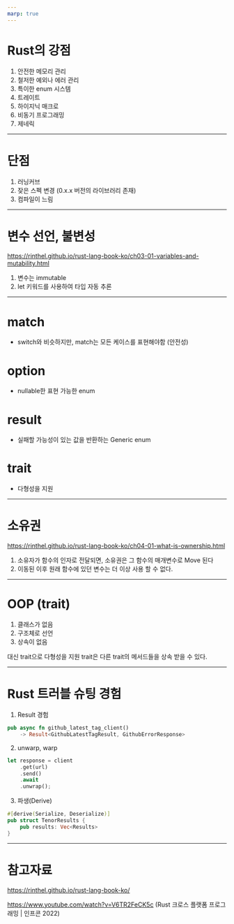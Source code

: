 ```yaml
---
marp: true
---
```


# Rust의 강점
1. 안전한 메모리 관리
2. 철저한 예외나 에러 관리
3. 특이한 enum 시스템
4. 트레이트
5. 하이지닉 매크로
6. 비동기 프로그래밍
7. 제네릭

---

# 단점

1. 러닝커브
2. 잦은 스펙 변경 (0.x.x 버전의 라이브러리 존재)
3. 컴파일이 느림

---

# 변수 선언, 불변성
https://rinthel.github.io/rust-lang-book-ko/ch03-01-variables-and-mutability.html

1. 변수는 immutable
2. let 키워드를 사용하여 타입 자동 추론

---

# match
- switch와 비슷하지만, match는 모든 케이스를 표현해야함 (안전성)

# option
- nullable한 표현 가능한 enum

# result
- 실패할 가능성이 있는 값을 반환하는 Generic enum

# trait
- 다형성을 지원

---

# 소유권

https://rinthel.github.io/rust-lang-book-ko/ch04-01-what-is-ownership.html

1. 소유자가 함수의 인자로 전달되면, 소유권은 그 함수의 매개변수로 Move 된다
2. 이동된 이후 원래 함수에 있던 변수는 더 이상 사용 할 수 없다.

---

# OOP (trait)

1. 클래스가 없음
2. 구조체로 선언
3. 상속이 없음

대신 trait으로 다형성을 지원
trait은 다른 trait의 메서드들을 상속 받을 수 있다.

---

# Rust 트러블 슈팅 경험

1. Result 경험
```rust
pub async fn github_latest_tag_client()
    -> Result<GithubLatestTagResult, GithubErrorResponse>
```

2. unwarp, warp

```rust
let response = client
    .get(url)
    .send()
    .await
    .unwrap();
```

3. 파생(Derive)
```rust
#[derive(Serialize, Deserialize)]
pub struct TenorResults {
    pub results: Vec<Results>
}
```

---

# 참고자료

https://rinthel.github.io/rust-lang-book-ko/

https://www.youtube.com/watch?v=V6TR2FeCK5c 
(Rust 크로스 플랫폼 프로그래밍 | 인프콘 2022)
